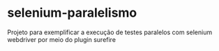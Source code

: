 # selenium-paralelismo
Projeto para exemplificar a execução de testes paralelos com selenium webdriver por meio do plugin surefire
